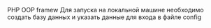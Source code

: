 PHP OOP framew
Для запуска на локальной машине необходимо создать базу данных и указать данные для входа в файле config






